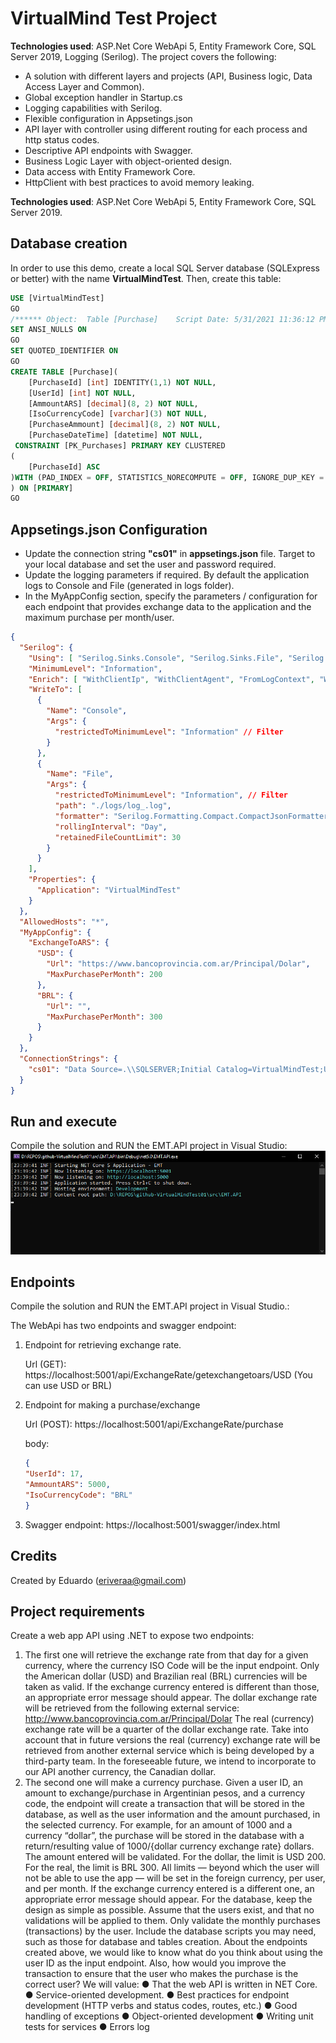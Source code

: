 # VirtualMind Test Project

**Technologies used**: ASP.Net Core WebApi 5, Entity Framework Core, SQL Server 2019, Logging (Serilog). The project covers the following:

- A solution with different layers and projects (API, Business logic, Data Access Layer and Common).
- Global exception handler in Startup.cs
- Logging capabilities with Serilog.
- Flexible configuration in Appsetings.json
- API layer with controller using different routing for each process and http status codes.
- Descriptive API endpoints with Swagger.
- Business Logic Layer with object-oriented design.
- Data access with Entity Framework Core.
- HttpClient with best practices to avoid memory leaking.

**Technologies used**: ASP.Net Core WebApi 5, Entity Framework Core, SQL Server 2019.

## Database creation

In order to use this demo, create a local SQL Server database (SQLExpress or better) with the name **VirtualMindTest**. Then, create this table:

```sql
USE [VirtualMindTest]
GO
/****** Object:  Table [Purchase]    Script Date: 5/31/2021 11:36:12 PM ******/
SET ANSI_NULLS ON
GO
SET QUOTED_IDENTIFIER ON
GO
CREATE TABLE [Purchase](
	[PurchaseId] [int] IDENTITY(1,1) NOT NULL,
	[UserId] [int] NOT NULL,
	[AmmountARS] [decimal](8, 2) NOT NULL,
	[IsoCurrencyCode] [varchar](3) NOT NULL,
	[PurchaseAmmount] [decimal](8, 2) NOT NULL,
	[PurchaseDateTime] [datetime] NOT NULL,
 CONSTRAINT [PK_Purchases] PRIMARY KEY CLUSTERED 
(
	[PurchaseId] ASC
)WITH (PAD_INDEX = OFF, STATISTICS_NORECOMPUTE = OFF, IGNORE_DUP_KEY = OFF, ALLOW_ROW_LOCKS = ON, ALLOW_PAGE_LOCKS = ON) ON [PRIMARY]
) ON [PRIMARY]
GO
```

## Appsetings.json Configuration

- Update the connection string **"cs01"** in **appsetings.json** file. Target to your local database and set the user and password required.
- Update the logging parameters if required. By default the application logs to Console and File (generated in logs folder).
- In the MyAppConfig section, specify the parameters / configuration for each endpoint that provides exchange data to the application and the maximum purchase per month/user.

```json
{
  "Serilog": {
    "Using": [ "Serilog.Sinks.Console", "Serilog.Sinks.File", "Serilog.Enrichers.ClientInfo" ],
    "MinimumLevel": "Information",
    "Enrich": [ "WithClientIp", "WithClientAgent", "FromLogContext", "WithMachineName", "WithThreadId" ],
    "WriteTo": [
      {
        "Name": "Console",
        "Args": {
          "restrictedToMinimumLevel": "Information" // Filter
        }
      },
      {
        "Name": "File",
        "Args": {
          "restrictedToMinimumLevel": "Information", // Filter
          "path": "./logs/log_.log",
          "formatter": "Serilog.Formatting.Compact.CompactJsonFormatter, Serilog.Formatting.Compact",
          "rollingInterval": "Day",
          "retainedFileCountLimit": 30
        }
      }
    ],
    "Properties": {
      "Application": "VirtualMindTest"
    }
  },
  "AllowedHosts": "*",
  "MyAppConfig": {
    "ExchangeToARS": {
      "USD": {
        "Url": "https://www.bancoprovincia.com.ar/Principal/Dolar",
        "MaxPurchasePerMonth": 200
      },
      "BRL": {
        "Url": "",
        "MaxPurchasePerMonth": 300
      }
    }
  },
  "ConnectionStrings": {
    "cs01": "Data Source=.\\SQLSERVER;Initial Catalog=VirtualMindTest;User ID=sa;Password=Passw0rd;"
  }
}

```

## Run and execute

Compile the solution and RUN the EMT.API project in Visual Studio:
![image info](./Screenshots/screen01.png)



## Endpoints

Compile the solution and RUN the EMT.API project in Visual Studio.:

The WebApi has two endpoints and swagger endpoint:

1. Endpoint for retrieving exchange rate.
   
   Url (GET): https://localhost:5001/api/ExchangeRate/getexchangetoars/USD
   (You can use USD or BRL)

2. Endpoint for making a purchase/exchange
   
   Url (POST): https://localhost:5001/api/ExchangeRate/purchase
   
   body:
   
   ```json
   {
   "UserId": 17,
   "AmmountARS": 5000,
   "IsoCurrencyCode": "BRL"
   } 
   ```
3. Swagger endpoint: https://localhost:5001/swagger/index.html


## Credits
Created by Eduardo (eriveraa@gmail.com)


## Project requirements
Create a web app API using .NET to expose two endpoints:

1) The first one will retrieve the exchange rate from that day for a given currency, where the
   currency ISO Code will be the input endpoint. Only the American dollar (USD) and Brazilian
   real (BRL) currencies will be taken as valid. If the exchange currency entered is different than
   those, an appropriate error message should appear.
   The dollar exchange rate will be retrieved from the following external service:
   http://www.bancoprovincia.com.ar/Principal/Dolar
   The real (currency) exchange rate will be a quarter of the dollar exchange rate.
   Take into account that in future versions the real (currency) exchange rate will be retrieved
   from another external service which is being developed by a third-party team. In the
   foreseeable future, we intend to incorporate to our API another currency, the Canadian
   dollar.
2) The second one will make a currency purchase. Given a user ID, an amount to
   exchange/purchase in Argentinian pesos, and a currency code, the endpoint will create a
   transaction that will be stored in the database, as well as the user information and the
   amount purchased, in the selected currency. For example, for an amount of 1000 and a
   currency “dollar”, the purchase will be stored in the database with a return/resulting value of
   1000/{dollar currency exchange rate} dollars.
   The amount entered will be validated. For the dollar, the limit is USD 200. For the real, the
   limit is BRL 300. All limits — beyond which the user will not be able to use the app — will be
   set in the foreign currency, per user, and per month. If the exchange currency entered is a
   different one, an appropriate error message should appear.
   For the database, keep the design as simple as possible. Assume that the users exist, and that
   no validations will be applied to them. Only validate the monthly purchases (transactions) by
   the user. Include the database scripts you may need, such as those for database and tables
   creation.
   About the endpoints created above, we would like to know what do you think about using the
   user ID as the input endpoint. Also, how would you improve the transaction to ensure that the
   user who makes the purchase is the correct user?
   We will value:
   ● That the web API is written in NET Core.
   ● Service-oriented development.
   ● Best practices for endpoint development (HTTP verbs and status codes, routes, etc.)
   ● Good handling of exceptions
   ● Object-oriented development
   ● Writing unit tests for services
   ● Errors log
